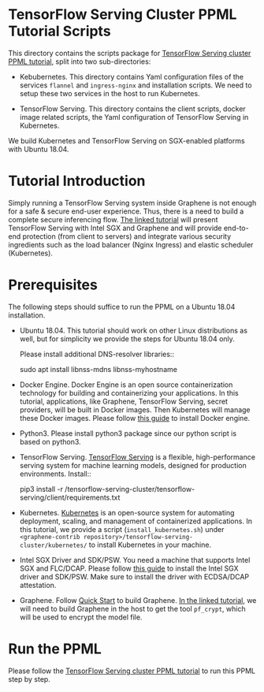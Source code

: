 # TensorFlow Serving Cluster PPML Tutorial Scripts

This directory contains the scripts package for [TensorFlow Serving cluster PPML tutorial](https://graphene.readthedocs.io/en/latest/tutorials/tensorflow-serving-cluster/index.html), split into two sub-directories:
- Kebubernetes. This directory contains Yaml configuration files of the services
  `flannel` and `ingress-nginx` and installation scripts. We need to setup these
  two services in the host to run Kubernetes.

- TensorFlow Serving. This directory contains the client scripts, docker image
  related scripts, the Yaml configuration of TensorFlow Serving in Kubernetes.

We build Kubernetes and TensorFlow Serving on SGX-enabled platforms with Ubuntu
18.04.

# Tutorial Introduction

Simply running a TensorFlow Serving system inside Graphene is not enough for a
safe & secure end-user experience. Thus, there is a need to build a complete
secure inferencing flow. [The linked tutorial](https://graphene.readthedocs.io/en/latest/tutorials/tensorflow-serving-cluster/index.html)
will present TensorFlow Serving with Intel SGX and Graphene and will provide
end-to-end protection (from client to servers) and integrate various security
ingredients such as the load balancer (Nginx Ingress) and elastic scheduler
(Kubernetes).

# Prerequisites

The following steps should suffice to run the PPML on a Ubuntu 18.04 installation.

- Ubuntu 18.04. This tutorial should work on other Linux distributions as well,
  but for simplicity we provide the steps for Ubuntu 18.04 only.

  Please install additional DNS-resolver libraries::

     sudo apt install libnss-mdns libnss-myhostname

- Docker Engine. Docker Engine is an open source containerization technology for
  building and containerizing your applications. In this tutorial, applications,
  like Graphene, TensorFlow Serving, secret providers, will be built in Docker
  images. Then Kubernetes will manage these Docker images.
  Please follow [this guide](https://docs.docker.com/engine/install/ubuntu/#install-using-the-convenience-script)
  to install Docker engine.

- Python3. Please install python3 package since our python script is based on
  python3.

- TensorFlow Serving. [TensorFlow Serving](https://www.TensorFlow.org/tfx/guide/serving)
  is a flexible, high-performance serving system for machine learning models,
  designed for production environments. Install::

     pip3 install -r <graphene-contrib repository>/tensorflow-serving-cluster/tensorflow-serving/client/requirements.txt

- Kubernetes. [Kubernetes](https://kubernetes.io/docs/concepts/overview/what-is-kubernetes/)
  is an open-source system for automating deployment,
  scaling, and management of containerized applications. In this tutorial, we
  provide a script (``install_kubernetes.sh``) under `<graphene-contrib repository>/tensorflow-serving-cluster/kubernetes/`
  to install Kubernetes in your machine.

- Intel SGX Driver and SDK/PSW. You need a machine that supports Intel SGX and
  FLC/DCAP. Please follow [this guide](https://download.01.org/intel-sgx/latest/linux-latest/docs/Intel_SGX_Installation_Guide_Linux_2.10_Open_Source.pdf)
  to install the Intel SGX driver and SDK/PSW. Make sure to install the driver with ECDSA/DCAP attestation.

- Graphene. Follow [Quick Start](https://graphene.readthedocs.io/en/latest/quickstart.html)
  to build Graphene. [In the linked tutorial](https://graphene.readthedocs.io/en/latest/tutorials/tensorflow-serving-cluster/index.html),
  we will need to build Graphene in the host to get the tool ``pf_crypt``, which
  will be used to encrypt the model file.

# Run the PPML

Please follow the [TensorFlow Serving cluster PPML tutorial](https://graphene.readthedocs.io/en/latest/tutorials/tensorflow-serving-cluster/index.html)
to run this PPML step by step.


